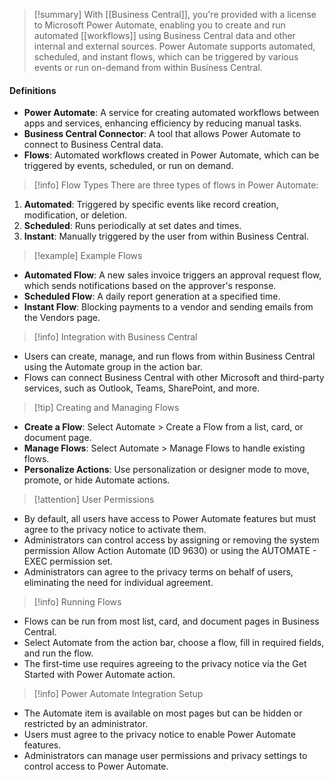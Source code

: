 >[!summary] 
With [[Business Central]], you're provided with a license to Microsoft Power Automate, enabling you to create and run automated [[workflows]] using Business Central data and other internal and external sources. Power Automate supports automated, scheduled, and instant flows, which can be triggered by various events or run on-demand from within Business Central.

#### Definitions
- **Power Automate**: A service for creating automated workflows between apps and services, enhancing efficiency by reducing manual tasks.
- **Business Central Connector**: A tool that allows Power Automate to connect to Business Central data.
- **Flows**: Automated workflows created in Power Automate, which can be triggered by events, scheduled, or run on demand.

>[!info] Flow Types
There are three types of flows in Power Automate:

1. **Automated**: Triggered by specific events like record creation, modification, or deletion.
2. **Scheduled**: Runs periodically at set dates and times.
3. **Instant**: Manually triggered by the user from within Business Central.

>[!example] Example Flows
- **Automated Flow**: A new sales invoice triggers an approval request flow, which sends notifications based on the approver's response.
- **Scheduled Flow**: A daily report generation at a specified time.
- **Instant Flow**: Blocking payments to a vendor and sending emails from the Vendors page.

>[!info] Integration with Business Central
- Users can create, manage, and run flows from within Business Central using the Automate group in the action bar.
- Flows can connect Business Central with other Microsoft and third-party services, such as Outlook, Teams, SharePoint, and more.

>[!tip] Creating and Managing Flows
- **Create a Flow**: Select Automate > Create a Flow from a list, card, or document page.
- **Manage Flows**: Select Automate > Manage Flows to handle existing flows.
- **Personalize Actions**: Use personalization or designer mode to move, promote, or hide Automate actions.

>[!attention] User Permissions
- By default, all users have access to Power Automate features but must agree to the privacy notice to activate them.
- Administrators can control access by assigning or removing the system permission Allow Action Automate (ID 9630) or using the AUTOMATE - EXEC permission set.
- Administrators can agree to the privacy terms on behalf of users, eliminating the need for individual agreement.

>[!info] Running Flows
- Flows can be run from most list, card, and document pages in Business Central.
- Select Automate from the action bar, choose a flow, fill in required fields, and run the flow.
- The first-time use requires agreeing to the privacy notice via the Get Started with Power Automate action.

>[!info] Power Automate Integration Setup
- The Automate item is available on most pages but can be hidden or restricted by an administrator.
- Users must agree to the privacy notice to enable Power Automate features.
- Administrators can manage user permissions and privacy settings to control access to Power Automate.